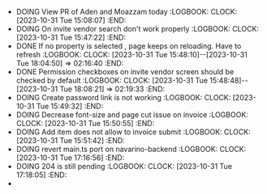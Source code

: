 - DOING View PR of Aden and Moazzam today
  :LOGBOOK:
  CLOCK: [2023-10-31 Tue 15:08:07]
  :END:
- DOING On invite vendor search don't work properly
  :LOGBOOK:
  CLOCK: [2023-10-31 Tue 15:47:22]
  :END:
- DONE If no property is selected , page keeps on reloading. Have to refresh
  :LOGBOOK:
  CLOCK: [2023-10-31 Tue 15:48:10]--[2023-10-31 Tue 18:04:50] =>  02:16:40
  :END:
- DONE Permission checkboxes on invite vendor screen should be checked by default
  :LOGBOOK:
  CLOCK: [2023-10-31 Tue 15:48:48]--[2023-10-31 Tue 18:08:21] =>  02:19:33
  :END:
- DOING Create password link is not working
  :LOGBOOK:
  CLOCK: [2023-10-31 Tue 15:49:32]
  :END:
- DOING Decrease font-size and page cut issue on invoice
  :LOGBOOK:
  CLOCK: [2023-10-31 Tue 15:50:55]
  :END:
- DOING Add item does not allow to invoice submit
  :LOGBOOK:
  CLOCK: [2023-10-31 Tue 15:51:42]
  :END:
- DOING revert main.ts port on navarino-backend
  :LOGBOOK:
  CLOCK: [2023-10-31 Tue 17:16:56]
  :END:
- DOING 204 is still pending
  :LOGBOOK:
  CLOCK: [2023-10-31 Tue 17:18:05]
  :END:
-